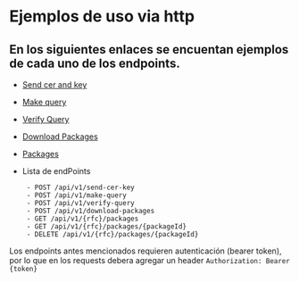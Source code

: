 # Ejemplos de uso via http

## En los siguientes enlaces se encuentan ejemplos de cada uno de los endpoints. 

* [Send cer and key](ExampleSendCerKey.md)

* [Make query](ExampleMakeQuery.md)

* [Verify Query](ExampleVerifyQuery.md)

* [Download Packages](ExampleDownloadPackages.md)

* [Packages](ExamplePackages.md)

-   Lista de endPoints
    ```text
     - POST /api/v1/send-cer-key
     - POST /api/v1/make-query
     - POST /api/v1/verify-query
     - POST /api/v1/download-packages
     - GET /api/v1/{rfc}/packages
     - GET /api/v1/{rfc}/packages/{packageId}
     - DELETE /api/v1/{rfc}/packages/{packageId}
    ```
Los endpoints antes mencionados requieren autenticación (bearer token), por lo que en los requests debera agregar un header `Authorization: Bearer {token}`
